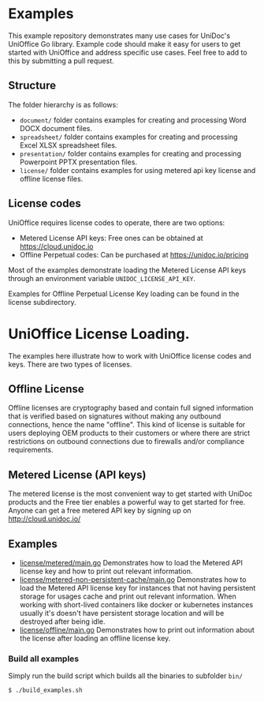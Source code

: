 # Examples

This example repository demonstrates many use cases for UniDoc's UniOffice Go library. Example code should make
it easy for users to get started with UniOffice and address specific use cases. Feel free to add to this by submitting
a pull request.

## Structure
The folder hierarchy is as follows:

- `document/` folder contains examples for creating and processing Word DOCX document files.
- `spreadsheet/` folder contains examples for creating and processing Excel XLSX spreadsheet files.
- `presentation/` folder contains examples for creating and processing Powerpoint PPTX presentation files.
- `license/` folder contains examples for using metered api key license and offline license files.

## License codes
UniOffice requires license codes to operate, there are two options:
- Metered License API keys: Free ones can be obtained at https://cloud.unidoc.io
- Offline Perpetual codes: Can be purchased at https://unidoc.io/pricing

Most of the examples demonstrate loading the Metered License API keys through an environment
variable `UNIDOC_LICENSE_API_KEY`.

Examples for Offline Perpetual License Key loading can be found in the license subdirectory.

# UniOffice License Loading.

The examples here illustrate how to work with UniOffice license codes and keys.
There are two types of licenses.

## Offline License
Offline licenses are cryptography based and contain full signed information that is verified based on signatures without making any outbound connections,
hence the name "offline". This kind of license is suitable for users deploying OEM products to their customers or where there are strict restrictions
on outbound connections due to firewalls and/or compliance requirements.

## Metered License (API keys)
The metered license is the most convenient way to get started with UniDoc products and the Free tier enables a powerful way to get started for free.
Anyone can get a free metered API key by signing up on http://cloud.unidoc.io/

## Examples

- [license/metered/main.go](license/metered/main.go) Demonstrates how to load the Metered API license key and how to print out relevant information.
- [license/metered-non-persistent-cache/main.go](license/metered-non-persistent-cache/main.go) Demonstrates how to load the Metered API license key for instances that not having persistent storage for usages cache and print out relevant information. When working with short-lived containers like docker or kubernetes instances usually it's doesn't have persistent storage location and will be destroyed after being idle.
- [license/offline/main.go](license/offline/main.go) Demonstrates how to print out information about the license after loading an offline license key.

### Build all examples

Simply run the build script which builds all the binaries to subfolder `bin/`

```bash
$ ./build_examples.sh
```
